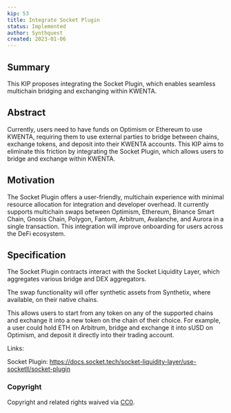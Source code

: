 ```yaml
---
kip: 53
title: Integrate Socket Plugin
status: Implemented
author: Synthquest
created: 2023-01-06
---
```


## Summary
This KIP proposes integrating the Socket Plugin, which enables seamless multichain bridging and exchanging within KWENTA.

## Abstract
Currently, users need to have funds on Optimism or Ethereum to use KWENTA, requiring them to use external parties to bridge between chains, exchange tokens, and deposit into their KWENTA accounts. This KIP aims to eliminate this friction by integrating the Socket Plugin, which allows users to bridge and exchange within KWENTA.

## Motivation
The Socket Plugin offers a user-friendly, multichain experience with minimal resource allocation for integration and developer overhead. It currently supports multichain swaps between Optimism, Ethereum, Binance Smart Chain, Gnosis Chain, Polygon, Fantom, Arbitrum, Avalanche, and Aurora in a single transaction. This integration will improve onboarding for users across the DeFi ecosystem.

## Specification
The Socket Plugin contracts interact with the Socket Liquidity Layer, which aggregates various bridge and DEX aggregators. 

The swap functionality will offer synthetic assets from Synthetix, where available, on their native chains. 

This allows users to start from any token on any of the supported chains and exchange it into a new token on the chain of their choice. For example, a user could hold ETH on Arbitrum, bridge and exchange it into sUSD on Optimism, and deposit it directly into their trading account.

Links:

Socket Plugin: https://docs.socket.tech/socket-liquidity-layer/use-socketll/socket-plugin


### Copyright
Copyright and related rights waived via [CC0](https://creativecommons.org/publicdomain/zero/1.0/).
